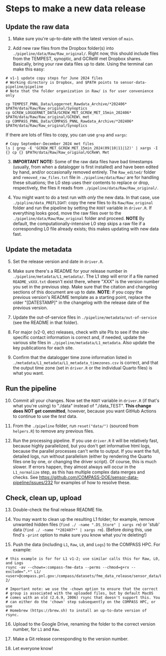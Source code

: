 # Steps to make a new data release

## Update the raw data

1. Make sure you're up-to-date with the latest version of `main`.

2. Add new raw files from the Dropbox folder(s) into
`./pipeline/data/Raw/Raw_original/`. Right now, this should include files from the
TEMPEST, synoptic, and GCReW met Dropbox shares. Basically, bring your
raw data files up to date. Using the terminal can make this easy:

```
# v1-1 update copy steps for June 2024 files
# Working directory is Dropbox, and $PATH points to sensor-data-pipeline/pipeline
# Note that the folder organization in Raw/ is for user convenience only

cp TEMPEST_PNNL_Data/Loggernet_Rawdata_Archive/*202406* $PATH/data/Raw/Raw_original/Synoptics
cp GCREW_LOGGERNET_DATA/GCREW_MET_GCREW_MET_15min_202406* $PATH/data/Raw/Raw_original/GCREW\ met
cp COMPASS_PNNL_Data/COMPASS_PNNL_Rawdata_Archive/*202406* $PATH/data/Raw/Raw_original/Synoptics
```

If there are lots of files to copy, you can use `grep` and `xargs`:
```
# Copy September-December 2024 met files
ls | grep -E 'GCREW_MET_GCREW_MET_15min_2024(09|10|11|12)' | xargs -I {} cp {} $PATH/data/Raw/Raw_original/GCReW\ Met
```

3. **IMPORTANT NOTE:** Some of the raw data files have bad timestamps
(usually, from when a datalogger is first installed) and have been
edited by hand, and/or occasionally removed entirely. The `Raw_edited/`
folder and `removed_raw_files.txt` file in `./pipeline/data/Raw/` are
for handling these situations; the L0 step uses their contents to
replace or drop, respectively, the files it reads from
`./pipeline/data/Raw/Raw_original/`.

4. You might want to do a test run with _only_ the new data. In that
case, use `./pipline/data_PREFLIGHT`: copy the new files to its
`Raw/Raw_original` folder and run the pipeline by setting the `ROOT`
variable in `driver.R`. If everything looks good, move the raw files
over to the `./pipeline/data/Raw/Raw_original` folder and proceed.
**NOTE** By default, the computationally-intensive L0 step skips a raw
file if a corresponding L0 file already exists; this makes updating with
new data fast.


## Update the metadata

5. Set the release version and date in `driver.R`.

6. Make sure there's a README for your release number in
`./pipeline/metadata/L1_metadata/`. The L1 step will error if a file
named `README_vXXX.txt` doesn't exist there, where "XXX" is the version
number you set in the previous step. Make sure that the citation and
changelog sections of this document are up to date. **NOTE**: if you
copy the previous version's README template as a starting point, replace
the older "[DATESTAMP]" in the changelog with the release date of the
previous version.

7. Update the out-of-service files in
`./pipeline/metadata/out-of-service` (see the README in that folder).

8. For major (v2-0, etc) releases, check with site PIs to see if the
site-specific contact information is correct and, if needed, update the
various site files in `./pipeline/metadata/L1_metadata`. Also update the
key publications for each site.

9. Confirm that the datalogger time zone information listed in
`./metadata/L1_metadata/L1_metadata_timezones.csv` is correct, and that
the output time zone (set in `driver.R` or the individual Quarto files)
is what you want.

## Run the pipeline

10. Commit all your changes. Now set the `ROOT` variable in `driver.R`
(if that's what you're using) to "./data" instead of "./data_TEST".
**This change does NOT get committed**, however, because you want GitHub
Actions to continue to use the _test_ data.

11. From the `./pipeline` folder, run `reset("data/")` (sourced from 
`helpers.R`) to remove any previous files.

12. Run the processing pipeline. If you use `driver.R` it will be
relatively fast, because highly parallelized, but you don't get
informative html logs, because the parallel processes can't write to
output. If you want the full, detailed logs, run without parallelism
(either by rendering the Quarto files one by one, or changing the driver
script). Of course, this is much slower. 
If errors happen, they almost always will occur in the `L1_normalize` 
step, as this has multiple complex data merges and checks. 
See https://github.com/COMPASS-DOE/sensor-data-pipeline/issues/232
for examples of how to resolve these.


## Check, clean up, upload

13. Double-check the final release README file.

14. You may want to clean up the resulting L1 folder; for example,
remove unwanted hidden files (`find ./ -name ".DS_Store" | xargs rm`) or
'stub' data (`find ./ -name "*202407*" | xargs rm`). (Before doing this,
use find's `-print` option to make sure you know what you're deleting!)

15. Push the data (including `L1`, `Raw`, `L0`, and `Logs`) to the
COMPASS HPC. For example:

```
# this example is for for L1 v1-2; use similar calls this for Raw, L0, and Logs
rsync -av --chown=:compass-fme-data --perms --chmod=g+rx --exclude=".*" L1/ <user>@compass.pnl.gov:/compass/datasets/fme_data_release/sensor_data/Level1/v1-2/

# Important note: we use the -chown option to ensure that the correct
# group is associated with the uploaded files, but by default MacOS
# comes with an old (2.6.9, 2006) rsync that doesn't support this. You
# can either do the 'chown' step subsequently on the COMPASS HPC, or use
# Homebrew (https://brew.sh) to install an up-to-date version of rsync.
```

16. Upload to the Google Drive, renaming the folder to the correct
version number, for `L1` and `Raw`.

17. Make a Git release corresponding to the version number.

18. Let everyone know!
